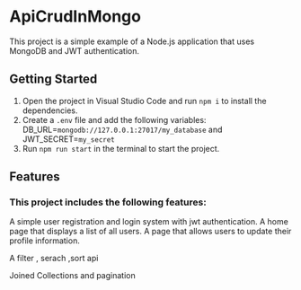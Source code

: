 # ApiCrudInMongo

This project is a simple example of a Node.js application that uses MongoDB and JWT authentication.

## Getting Started

1. Open the project in Visual Studio Code and run `npm i` to install the dependencies.
2. Create a `.env` file and add the following variables:  DB_URL=`mongodb://127.0.0.1:27017/my_database` and JWT_SECRET=`my_secret`
3. Run `npm run start` in the terminal to start the project.

## Features
### This project includes the following features:

A simple user registration and login system with jwt authentication.
A home page that displays a list of all users.
A page that allows users to update their profile information.

A filter , serach ,sort api 

Joined Collections and pagination


